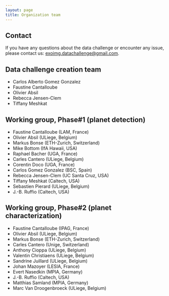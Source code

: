 ```yaml
---
layout: page
title: Organization team
---
```

<link rel="stylesheet" href="https://www.w3schools.com/w3css/4/w3.css">

## Contact 

If you have any questions about the data challenge or encounter any issue, please contact us: <a href="mailto:exoimg.datachallenge@gmail.com" style="text-decoration:underline;color:slateblue">exoimg.datachallenge@gmail.com</a>.

## Data challenge creation team

* Carlos Alberto Gomez Gonzalez
* Faustine Cantalloube
* Olivier Absil
* Rebecca Jensen-Clem 
* Tiffany Meshkat

## Working group, Phase#1 (planet detection)

* Faustine Cantalloube (LAM, France)
* Olivier Absil (ULiege, Belgium)
* Markus Bonse (ETH-Zurich, Switzerland)
* Mike Bottom (IfA Hawaii, USA)
* Raphael Bacher (UGA, France)
* Carles Cantero (ULiege, Belgium) 
* Corentin Doco (UGA, France)
* Carlos Gomez Gonzalez (BSC, Spain)
* Rebecca Jensen-Clem (UC Santa Cruz, USA)
* Tiffany Meshkat (Caltech, USA)
* Sebastien Pierard (ULiege, Belgium)
* J.-B. Ruffio (Caltech, USA)

## Working group, Phase#2 (planet characterization)

* Faustine Cantalloube (IPAG, France)
* Olivier Absil (ULiege, Belgium)
* Markus Bonse (ETH-Zurich, Switzerland)
* Carles Cantero (Unige, Switzerland)
* Anthony Cioppa (ULiege, Belgium)
* Valentin Christiaens (ULiege, Belgium)
* Sandrine Juillard (ULiege, Belgium)
* Johan Mazoyer (LESIA, France)
* Evert Nasedkin (MPIA, Germany)
* J.-B. Ruffio (Caltech, USA)
* Matthias Samland (MPIA, Germany)
* Marc Van Droogenbroeck (ULiege, Belgium)

